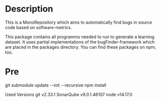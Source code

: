 # Description
This is a MonoRepository which aims to automatically find bugs in source code based on software-metrics.

This package contains all programms needed to run to generate a learning dataset. It uses partial implementations of the bugFinder-framework which are placed in the packages directory. You can find these packages on npm, too. 

# Pre
git submodule update --init --recursive
npm install

Used Versions
    git v2.33.1
    SonarQube v9.0.1.46107
    node v14.17.0
